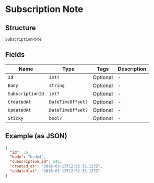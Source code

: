 
# Subscription Note

## Structure

`SubscriptionNote`

## Fields

| Name | Type | Tags | Description |
|  --- | --- | --- | --- |
| `Id` | `int?` | Optional | - |
| `Body` | `string` | Optional | - |
| `SubscriptionId` | `int?` | Optional | - |
| `CreatedAt` | `DateTimeOffset?` | Optional | - |
| `UpdatedAt` | `DateTimeOffset?` | Optional | - |
| `Sticky` | `bool?` | Optional | - |

## Example (as JSON)

```json
{
  "id": 36,
  "body": "body4",
  "subscription_id": 146,
  "created_at": "2016-03-13T12:52:32.123Z",
  "updated_at": "2016-03-13T12:52:32.123Z"
}
```

